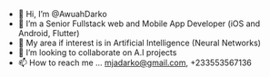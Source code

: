 - 👋 Hi, I’m @AwuahDarko
- 👀 I’m a Senior Fullstack web and Mobile App Developer (iOS and Android, Flutter)
- 🌱 My area if interest is in Artificial Intelligence (Neural Networks)
- 💞️ I’m looking to collaborate on A.I projects
- 📫 How to reach me ... mjadarko@gmail.com, +233553567136

<!---
AwuahDarko/AwuahDarko is a ✨ special ✨ repository because its `README.md` (this file) appears on your GitHub profile.
You can click the Preview link to take a look at your changes.
--->
